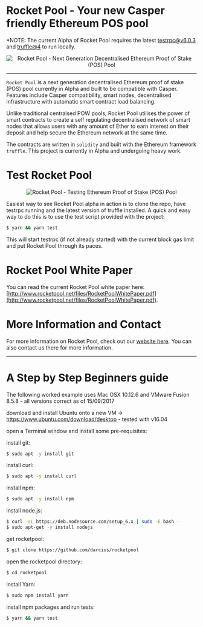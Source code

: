 # Rocket Pool - Your new Casper friendly Ethereum POS pool

*NOTE: The current Alpha of Rocket Pool requires the latest [testrpc@v6.0.3](https://github.com/ethereumjs/testrpc) and [truffle@4](https://github.com/trufflesuite/truffle) to run locally.

<p align="center">
  <img src="https://raw.githubusercontent.com/darcius/rocketpool/master/images/rocket-pool-logo.png?raw=true" alt="Rocket Pool - Next Generation Decentralised Ethereum Proof of Stake (POS) Pool"/>
</p>

---

`Rocket Pool` is a next generation decentralised Ethereum proof of stake (POS) pool currently in Alpha and built to be compatible with Casper. Features include Casper compatibility, smart nodes, decentralised infrastructure with automatic smart contract load balancing.

Unlike traditional centralsed POW pools, Rocket Pool utilises the power of smart contracts to create a self regulating decentralised network of smart nodes that allows users with any amount of Ether to earn interest on their deposit and help secure the Ethereum network at the same time.

The contracts are written in `solidity` and built with the Ethereum framework `truffle`. This project is currently in Alpha and undergoing heavy work.

# Test Rocket Pool

<p align="center">
  <img src="https://raw.githubusercontent.com/darcius/rocketpool/master/images/rocket-pool-casper-pos-test.png?raw=true" alt="Rocket Pool - Testing Ethereum Proof of Stake (POS) Pool"/>
</p>

Easiest way to see Rocket Pool alpha in action is to clone the repo, have testrpc running and the latest version of truffle installed. A quick and easy way to do this is to use the test script provided with the project:
```bash
$ yarn && yarn test
```
This will start testrpc (if not already started) with the current block gas limit and put Rocket Pool through its paces.

# Rocket Pool White Paper

You can read the current Rocket Pool white paper here: [http://www.rocketpool.net/files/RocketPoolWhitePaper.pdf](http://www.rocketpool.net/files/RocketPoolWhitePaper.pdf).

# More Information and Contact

For more information on Rocket Pool, check out our [website here](http://www.rocketpool.net). You can also contact us there for more information.

---

# A Step by Step Beginners guide

The following worked example uses Mac OSX 10.12.6 and VMware Fusion 8.5.8 - all versions correct as of 15/09/2017

download and install Ubuntu onto a new VM -> https://www.ubuntu.com/download/desktop - tested with v16.04

open a Terminal window and install some pre-requisites:

install git:
```bash
$ sudo apt -y install git
```
install curl:  
```bash
$ sudo apt -y install curl
```
install npm:
```bash
$ sudo apt -y install npm
```
install node.js:
```bash
$ curl -sL https://deb.nodesource.com/setup_6.x | sudo -E bash -
$ sudo apt-get -y install nodejs
```
get rocketpool:
```bash
$ git clone https://github.com/darcius/rocketpool
```
open the rocketpool directory:
```bash
$ cd rocketpool
```
install Yarn:
```bash
$ sudo npm install yarn
```
install npm packages and run tests:
```bash
$ yarn && yarn test
```
